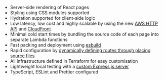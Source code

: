 - Server-side rendering of React pages
- Styling using CSS modules supported
- Hydration supported for client-side logic
- Low latency, low cost and highly scalable by using the new [AWS HTTP API](https://docs.aws.amazon.com/apigateway/latest/developerguide/http-api-vs-rest.html) and [CloudFront](https://docs.aws.amazon.com/AmazonCloudFront/latest/DeveloperGuide/Introduction.html) 
- Minimal cold start times by bundling the source code of each page into separate Lambda functions
- Fast packing and deployment using [esbuild](https://github.com/evanw/esbuild)
- Rapid configuration by [dynamically defining routes through placing source files](https://github.com/goldstack/goldstack/tree/master/workspaces/templates-lib/packages/utils-aws-lambda)
- All infrastructure defined in Terraform for easy customisation
- Lightweight local testing with a [custom Express.js server](https://github.com/goldstack/goldstack/tree/master/workspaces/templates-lib/packages/utils-aws-http-api-local)
- TypeScript, ESLint and Prettier configured
